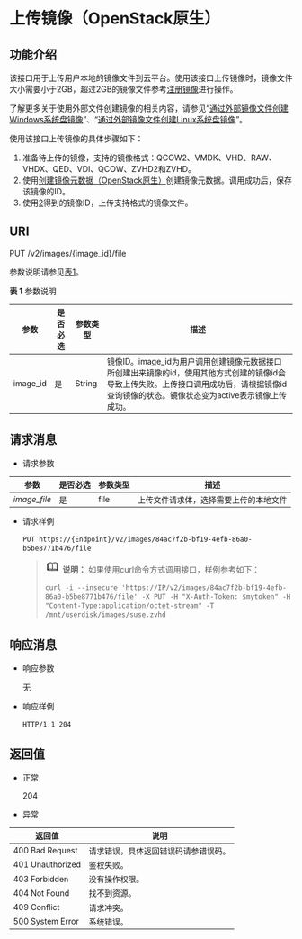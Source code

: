 # 上传镜像（OpenStack原生）<a name="ims_03_0705"></a>

## 功能介绍<a name="section11046056154747"></a>

该接口用于上传用户本地的镜像文件到云平台。使用该接口上传镜像时，镜像文件大小需要小于2GB，超过2GB的镜像文件参考[注册镜像](注册镜像.md)进行操作。

了解更多关于使用外部文件创建镜像的相关内容，请参见“[通过外部镜像文件创建Windows系统盘镜像](https://support.huaweicloud.com/usermanual-ims/zh-cn_topic_0030713182.html)”、“[通过外部镜像文件创建Linux系统盘镜像](https://support.huaweicloud.com/usermanual-ims/zh-cn_topic_0030713191.html)”。

使用该接口上传镜像的具体步骤如下：

1.  准备待上传的镜像，支持的镜像格式：QCOW2、VMDK、VHD、RAW、VHDX、QED、VDI、QCOW、ZVHD2和ZVHD。
2.  <a name="li57474254155728"></a>使用[创建镜像元数据（OpenStack原生）](创建镜像元数据（OpenStack原生）.md)创建镜像元数据。调用成功后，保存该镜像的ID。
3.  使用[2](#li57474254155728)得到的镜像ID，上传支持格式的镜像文件。

## URI<a name="section66620681154747"></a>

PUT /v2/images/\{image\_id\}/file

参数说明请参见[表1](#table23910047154747)。

**表 1**  参数说明

|参数|是否必选|参数类型|描述|
|--|--|--|--|
|image_id|是|String|镜像ID。image_id为用户调用创建镜像元数据接口所创建出来镜像的id，使用其他方式创建的镜像id会导致上传失败。上传接口调用成功后，请根据镜像id查询镜像的状态。镜像状态变为active表示镜像上传成功。|


## 请求消息<a name="section29704853154747"></a>

-   请求参数

|参数|是否必选|参数类型|描述|
|--|--|--|--|
|*image_file*|是|file|上传文件请求体，选择需要上传的本地文件|


-   请求样例

    ```
    PUT https://{Endpoint}/v2/images/84ac7f2b-bf19-4efb-86a0-b5be8771b476/file
    ```

    >![](public_sys-resources/icon-note.gif) **说明：** 
    >如果使用curl命令方式调用接口，样例参考如下：
    >```
    >curl -i --insecure 'https://IP/v2/images/84ac7f2b-bf19-4efb-86a0-b5be8771b476/file' -X PUT -H "X-Auth-Token: $mytoken" -H "Content-Type:application/octet-stream" -T /mnt/userdisk/images/suse.zvhd
    >```


## 响应消息<a name="section42338041154747"></a>

-   响应参数

    无

-   响应样例

    ```
    HTTP/1.1 204
    ```


## 返回值<a name="section61463701154747"></a>

-   正常

    204

-   异常

|返回值|说明|
|--|--|
|400 Bad Request|请求错误，具体返回错误码请参错误码。|
|401 Unauthorized|鉴权失败。|
|403 Forbidden|没有操作权限。|
|404 Not Found|找不到资源。|
|409 Conflict|请求冲突。|
|500 System Error|系统错误。|



